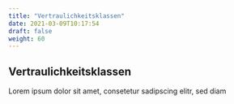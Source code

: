 ```yaml
---
title: "Vertraulichkeitsklassen"
date: 2021-03-09T10:17:54
draft: false
weight: 60
---
```

## Vertraulichkeitsklassen

Lorem ipsum dolor sit amet, consetetur sadipscing elitr, sed diam 